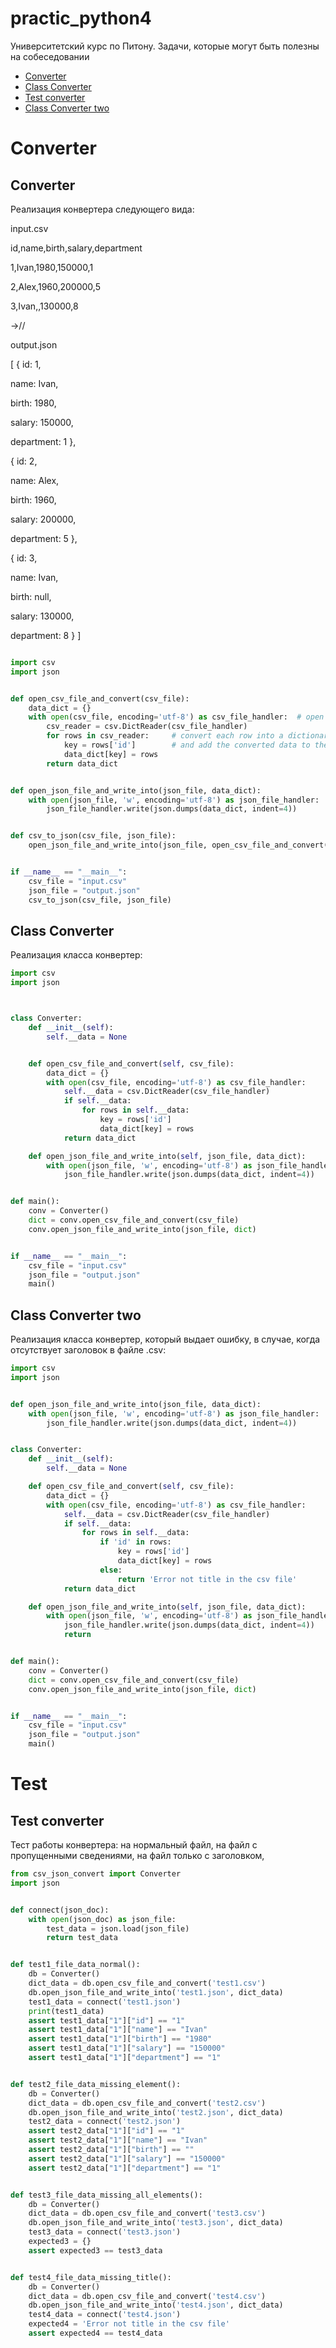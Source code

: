# practic_python4

Университетский курс по Питону. Задачи, которые могут быть полезны на собеседовании


+ [Converter](#converter)
+ [Class Converter](#class-converter)
+ [Test converter](#test-converter)
+ [Class Converter two](#class-converter-two)

# Converter

## Converter

Реализация конвертера следующего вида:


input.csv


id,name,birth,salary,department

1,Ivan,1980,150000,1

2,Alex,1960,200000,5

3,Ivan,,130000,8

->//

output.json

[
 {
   id: 1,
   
   name: Ivan,
   
   birth: 1980,
   
   salary: 150000,
   
   department: 1
 },
 
 {
   id: 2,
   
   name: Alex,
   
   birth: 1960,
   
   salary: 200000,
   
   department: 5
 },
 
 {
   id: 3,
   
   name: Ivan,
   
   birth: null,
   
   salary: 130000,
   
   department: 8
	}
]

```python

import csv
import json


def open_csv_file_and_convert(csv_file):
    data_dict = {}
    with open(csv_file, encoding='utf-8') as csv_file_handler:  # open a csv file handler
        csv_reader = csv.DictReader(csv_file_handler)
        for rows in csv_reader:     # convert each row into a dictionary
            key = rows['id']        # and add the converted data to the data_variable
            data_dict[key] = rows
        return data_dict


def open_json_file_and_write_into(json_file, data_dict):
    with open(json_file, 'w', encoding='utf-8') as json_file_handler:
        json_file_handler.write(json.dumps(data_dict, indent=4))


def csv_to_json(csv_file, json_file):
    open_json_file_and_write_into(json_file, open_csv_file_and_convert(csv_file))


if __name__ == "__main__":
    csv_file = "input.csv"
    json_file = "output.json"
    csv_to_json(csv_file, json_file)

```

## Class Converter 
 
Реализация класса конвертер:

```python
import csv
import json



class Converter:
    def __init__(self):
        self.__data = None


    def open_csv_file_and_convert(self, csv_file):
        data_dict = {}
        with open(csv_file, encoding='utf-8') as csv_file_handler:
            self.__data = csv.DictReader(csv_file_handler)
            if self.__data:
                for rows in self.__data:
                    key = rows['id']
                    data_dict[key] = rows
            return data_dict

    def open_json_file_and_write_into(self, json_file, data_dict):
        with open(json_file, 'w', encoding='utf-8') as json_file_handler:
            json_file_handler.write(json.dumps(data_dict, indent=4))


def main():
    conv = Converter()
    dict = conv.open_csv_file_and_convert(csv_file)
    conv.open_json_file_and_write_into(json_file, dict)


if __name__ == "__main__":
    csv_file = "input.csv"
    json_file = "output.json"
    main()
```

## Class Converter two
 
Реализация класса конвертер, который выдает ошибку, в случае, когда отсутствует заголовок в файле .csv:

```python
import csv
import json


def open_json_file_and_write_into(json_file, data_dict):
    with open(json_file, 'w', encoding='utf-8') as json_file_handler:
        json_file_handler.write(json.dumps(data_dict, indent=4))


class Converter:
    def __init__(self):
        self.__data = None

    def open_csv_file_and_convert(self, csv_file):
        data_dict = {}
        with open(csv_file, encoding='utf-8') as csv_file_handler:
            self.__data = csv.DictReader(csv_file_handler)
            if self.__data:
                for rows in self.__data:
                    if 'id' in rows:
                        key = rows['id']
                        data_dict[key] = rows
                    else:
                        return 'Error not title in the csv file'
            return data_dict

    def open_json_file_and_write_into(self, json_file, data_dict):
        with open(json_file, 'w', encoding='utf-8') as json_file_handler:
            json_file_handler.write(json.dumps(data_dict, indent=4))
            return


def main():
    conv = Converter()
    dict = conv.open_csv_file_and_convert(csv_file)
    conv.open_json_file_and_write_into(json_file, dict)


if __name__ == "__main__":
    csv_file = "input.csv"
    json_file = "output.json"
    main()
```


# Test

## Test converter

Тест работы конвертера: на нормальный файл, на файл с пропущенными сведениями, на файл только с заголовком, 

```python
from csv_json_convert import Converter
import json


def connect(json_doc):
    with open(json_doc) as json_file:
        test_data = json.load(json_file)
        return test_data


def test1_file_data_normal():
    db = Converter()
    dict_data = db.open_csv_file_and_convert('test1.csv')
    db.open_json_file_and_write_into('test1.json', dict_data)
    test1_data = connect('test1.json')
    print(test1_data)
    assert test1_data["1"]["id"] == "1"
    assert test1_data["1"]["name"] == "Ivan"
    assert test1_data["1"]["birth"] == "1980"
    assert test1_data["1"]["salary"] == "150000"
    assert test1_data["1"]["department"] == "1"


def test2_file_data_missing_element():
    db = Converter()
    dict_data = db.open_csv_file_and_convert('test2.csv')
    db.open_json_file_and_write_into('test2.json', dict_data)
    test2_data = connect('test2.json')
    assert test2_data["1"]["id"] == "1"
    assert test2_data["1"]["name"] == "Ivan"
    assert test2_data["1"]["birth"] == ""
    assert test2_data["1"]["salary"] == "150000"
    assert test2_data["1"]["department"] == "1"


def test3_file_data_missing_all_elements():
    db = Converter()
    dict_data = db.open_csv_file_and_convert('test3.csv')
    db.open_json_file_and_write_into('test3.json', dict_data)
    test3_data = connect('test3.json')
    expected3 = {}
    assert expected3 == test3_data


def test4_file_data_missing_title():
    db = Converter()
    dict_data = db.open_csv_file_and_convert('test4.csv')
    db.open_json_file_and_write_into('test4.json', dict_data)
    test4_data = connect('test4.json')
    expected4 = 'Error not title in the csv file'
    assert expected4 == test4_data

```
